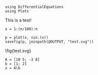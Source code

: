 <!--This file was generated, do not modify it.-->
````julia:ex1
using DifferentialEquations
using Plots
````

This is a test!

````julia:ex2
x = 1:(π/100):π

p = plot(x, sin.(x))
savefig(p, joinpath(@OUTPUT, "test.svg"))
````

\fig{test.svg}

````julia:ex3
A = [10 5; -3 8]
b = [1; 2]
x = A\b
````

